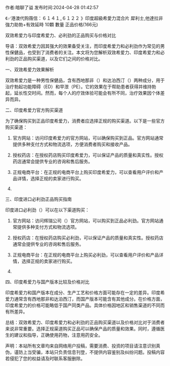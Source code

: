 <p>作者:暗聊了谥 发布时间:2024-04-28 01:42:57</p>
<p>《✅港澳代购薇信：６１４１_６１２２ 》印度超級希愛力混合片 犀利士,他達拉非 強力助勃+有效延時 10顆 數量 正品价格(166元) </p>
									<p></p><p>双效希爱力与印度希爱力、必利劲的正品购买与价格对比</p><p>导语：双效希爱力因其强大的效果备受关注，而印度希爱力和必利劲作为常见的男性保健品，也受到了消费者的关注。本文将为您解析双效希爱力、印度希爱力和必利劲的正品购买渠道，以及它们之间的价格对比。</p><p></p><p>一、双效希爱力效果解析</p><p>双效希爱力是一种男性保健品，含有西地那非（）和达泊西汀（）两种成分，用于治疗勃起功能障碍（ED）和早泄（PE）。它的效果在于帮助患者获得并维持勃起，延长性交时间。然而，每个人的疗效体验可能会有所不同，治疗效果因个体差异而异。</p><p></p><p>二、印度希爱力官方购买渠道</p><p>为了确保购买到正品印度希爱力，消费者应选择正规的购买渠道。以下是一些官方购买渠道：</p><ol style class><li><p>官方网站：访问印度希爱力的官方网站，可以确保购买到正品。官方网站通常提供多种支付方式和物流选项，方便消费者购买和接收产品。</p></li><li><p>授权药店：在授权药店购买印度希爱力，可以保证产品的质量和真实性。授权药店通常会提供专业的咨询和售后服务。</p></li><li><p>正规电商平台：在正规的电商平台上购买印度希爱力，可以查看用户评价和产品详情，选择正规的卖家进行购买。</p></li><li><p></p></li></ol><p>三、印度进口必利劲正品购买指南</p><p>印度进口必利劲（）可以在以下渠道购买：</p><ol style class><li><p>官方网站：访问辉瑞公司（）官方网站，可以购买到正品必利劲。官方网站通常提供多种支付方式和物流选项。</p></li><li><p>授权药店：在授权药店购买必利劲，可以保证产品的质量和真实性。授权药店通常会提供专业的咨询和售后服务。</p></li><li><p>正规电商平台：在正规的电商平台上购买必利劲，可以查看用户评价和产品详情，选择正规的卖家进行购买。</p></li><li><p></p></li></ol><p>四、印度希爱力与国产版本比较及价格对比</p><p>印度希爱力和国产版本在成分、生产工艺和价格方面可能存在一定的差异。印度希爱力通常含有西地那非和达泊西汀，而国产版本可能含有其他成分。在价格方面，印度希爱力的价格可能略低于国产同类产品。具体价格因地区和销售渠道的不同而有所差异。</p><p>总结：双效希爱力、印度希爱力和必利劲的正品购买渠道以及价格对比对于消费者来说非常重要。选择正规渠道购买正品可以确保产品的质量和效果。同时，遵循医生的建议和指导，正确使用药物，注意用药安全。</p><p></p><p></p>				声明：本站所有文章均来自网络用户投稿，需要消费、投资的项目请注意识别真伪，谨防上当受骗，本站只负责信息刊登，不提供内容鉴别及纠纷问题。投稿内容若侵犯了您的权益请及时联系客服删除。				
